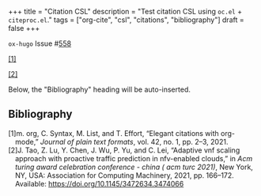 +++
title = "Citation CSL"
description = "Test citation CSL using `oc.el` + `citeproc.el`."
tags = ["org-cite", "csl", "citations", "bibliography"]
draft = false
+++

`ox-hugo` Issue #[558](https://github.com/kaushalmodi/ox-hugo/issues/558)

<a href="#citeproc_bib_item_1">[1]</a>

<a href="#citeproc_bib_item_2">[2]</a>

Below, the "Bibliography" heading will be auto-inserted.

## Bibliography

<style>.csl-left-margin{float: left; padding-right: 0em;}
 .csl-right-inline{margin: 0 0 0 1em;}</style><div class="csl-bib-body">
  <div class="csl-entry"><a id="citeproc_bib_item_1"></a>
    <div class="csl-left-margin">[1]</div><div class="csl-right-inline">m. org, C. Syntax, M. List, and T. Effort, “Elegant citations with org-mode,” <i>Journal of plain text formats</i>, vol. 42, no. 1, pp. 2–3, 2021.</div>
  </div>
  <div class="csl-entry"><a id="citeproc_bib_item_2"></a>
    <div class="csl-left-margin">[2]</div><div class="csl-right-inline">J. Tao, Z. Lu, Y. Chen, J. Wu, P. Yu, and C. Lei, “Adaptive vnf scaling approach with proactive traffic prediction in nfv-enabled clouds,” in <i>Acm turing award celebration conference - china ( acm turc 2021)</i>, New York, NY, USA: Association for Computing Machinery, 2021, pp. 166–172. Available: <a href="https://doi.org/10.1145/3472634.3474066">https://doi.org/10.1145/3472634.3474066</a></div>
  </div>
</div>

